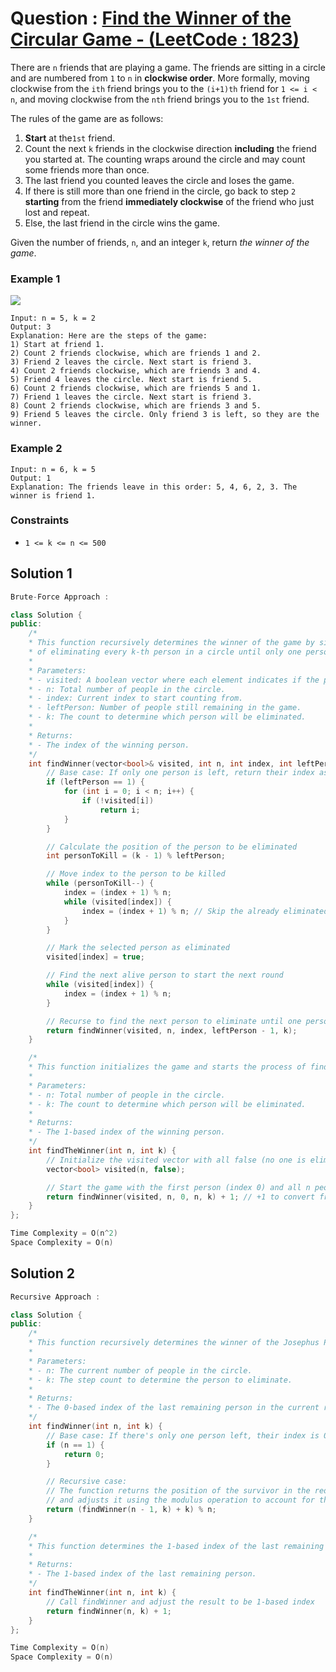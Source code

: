 # Question : [Find the Winner of the Circular Game - (LeetCode : 1823)](https://leetcode.com/problems/find-the-winner-of-the-circular-game/description/)

There are `n` friends that are playing a game. The friends are sitting in a circle and are numbered from `1` to `n` in **clockwise order**. More formally, moving clockwise from the `ith` friend brings you to the `(i+1)th` friend for `1 <= i < n`, and moving clockwise from the `nth` friend brings you to the `1st` friend.

The rules of the game are as follows:

1. **Start** at the`1st` friend.
2. Count the next `k` friends in the clockwise direction **including** the friend you started at. The counting wraps around the circle and may count some friends more than once.
3. The last friend you counted leaves the circle and loses the game.
4. If there is still more than one friend in the circle, go back to step `2` **starting** from the friend **immediately clockwise** of the friend who just lost and repeat.
5. Else, the last friend in the circle wins the game.

Given the number of friends, `n`, and an integer `k`, return _the winner of the game_.

### Example 1

![](https://assets.leetcode.com/uploads/2021/03/25/ic234-q2-ex11.png)

```
Input: n = 5, k = 2
Output: 3
Explanation: Here are the steps of the game:
1) Start at friend 1.
2) Count 2 friends clockwise, which are friends 1 and 2.
3) Friend 2 leaves the circle. Next start is friend 3.
4) Count 2 friends clockwise, which are friends 3 and 4.
5) Friend 4 leaves the circle. Next start is friend 5.
6) Count 2 friends clockwise, which are friends 5 and 1.
7) Friend 1 leaves the circle. Next start is friend 3.
8) Count 2 friends clockwise, which are friends 3 and 5.
9) Friend 5 leaves the circle. Only friend 3 is left, so they are the winner.
```

### Example 2

```
Input: n = 6, k = 5
Output: 1
Explanation: The friends leave in this order: 5, 4, 6, 2, 3. The winner is friend 1.
```

### Constraints

-   `1 <= k <= n <= 500`

## Solution 1

```Cpp
Brute-Force Approach :

class Solution {
public:
    /*
    * This function recursively determines the winner of the game by simulating the process
    * of eliminating every k-th person in a circle until only one person remains.
    *
    * Parameters:
    * - visited: A boolean vector where each element indicates if the person at that position is eliminated (true) or not (false).
    * - n: Total number of people in the circle.
    * - index: Current index to start counting from.
    * - leftPerson: Number of people still remaining in the game.
    * - k: The count to determine which person will be eliminated.
    *
    * Returns:
    * - The index of the winning person.
    */
    int findWinner(vector<bool>& visited, int n, int index, int leftPerson, int k) {
        // Base case: If only one person is left, return their index as the winner
        if (leftPerson == 1) {
            for (int i = 0; i < n; i++) {
                if (!visited[i])
                    return i;
            }
        }

        // Calculate the position of the person to be eliminated
        int personToKill = (k - 1) % leftPerson;

        // Move index to the person to be killed
        while (personToKill--) {
            index = (index + 1) % n;
            while (visited[index]) {
                index = (index + 1) % n; // Skip the already eliminated person
            }
        }

        // Mark the selected person as eliminated
        visited[index] = true;

        // Find the next alive person to start the next round
        while (visited[index]) {
            index = (index + 1) % n;
        }

        // Recurse to find the next person to eliminate until one person is left
        return findWinner(visited, n, index, leftPerson - 1, k);
    }

    /*
    * This function initializes the game and starts the process of finding the winner.
    *
    * Parameters:
    * - n: Total number of people in the circle.
    * - k: The count to determine which person will be eliminated.
    *
    * Returns:
    * - The 1-based index of the winning person.
    */
    int findTheWinner(int n, int k) {
        // Initialize the visited vector with all false (no one is eliminated at the start)
        vector<bool> visited(n, false);

        // Start the game with the first person (index 0) and all n people still in the game
        return findWinner(visited, n, 0, n, k) + 1; // +1 to convert from 0-based to 1-based index
    }
};

Time Complexity = O(n^2)
Space Complexity = O(n)
```

## Solution 2

```Cpp
Recursive Approach :

class Solution {
public:
    /*
    * This function recursively determines the winner of the Josephus Problem.
    *
    * Parameters:
    * - n: The current number of people in the circle.
    * - k: The step count to determine the person to eliminate.
    *
    * Returns:
    * - The 0-based index of the last remaining person in the current recursive state.
    */
    int findWinner(int n, int k) {
        // Base case: If there's only one person left, their index is 0 (0-based index)
        if (n == 1) {
            return 0;
        }

        // Recursive case:
        // The function returns the position of the survivor in the reduced problem (n-1 people)
        // and adjusts it using the modulus operation to account for the current number of people.
        return (findWinner(n - 1, k) + k) % n;
    }

    /*
    * This function determines the 1-based index of the last remaining person.
    *
    * Returns:
    * - The 1-based index of the last remaining person.
    */
    int findTheWinner(int n, int k) {
        // Call findWinner and adjust the result to be 1-based index
        return findWinner(n, k) + 1;
    }
};

Time Complexity = O(n)
Space Complexity = O(n)
```
